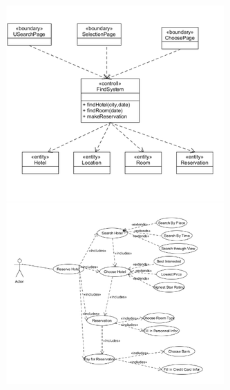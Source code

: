 

![此处输入图片的描述][1]
![此处输入图片的描述][2]

  [1]: https://github.com/15331011/Temperate/raw/master/class.png
  [2]: https://github.com/15331011/Temperate/raw/master/usecase.png

